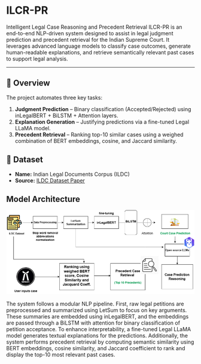 # ILCR-PR
Intelligent Legal Case Reasoning and Precedent Retrieval
ILCR-PR is an end-to-end NLP-driven system designed to assist in legal judgment prediction and precedent retrieval for the Indian Supreme Court. It leverages advanced language models to classify case outcomes, generate human-readable explanations, and retrieve semantically relevant past cases to support legal analysis.

---

## 🧠 Overview

The project automates three key tasks:
1. **Judgment Prediction** – Binary classification (Accepted/Rejected) using inLegalBERT + BiLSTM + Attention layers.
2. **Explanation Generation** – Justifying predictions via a fine-tuned Legal LLaMA model.
3. **Precedent Retrieval** – Ranking top-10 similar cases using a weighed combination of BERT embeddings, cosine, and Jaccard similarity.

## 🧾 Dataset

- **Name:** Indian Legal Documents Corpus (ILDC)
- **Source:** [ILDC Dataset Paper](https://aclanthology.org/2021.acl-long.313/)

## Model Architecture

![Model Architecture](assets/modeldiag.png)

The system follows a modular NLP pipeline. First, raw legal petitions are preprocessed and summarized using LetSum to focus on key arguments. These summaries are embedded using inLegalBERT, and the embeddings are passed through a BiLSTM with attention for binary classification of petition acceptance. To enhance interpretability, a fine-tuned Legal LLaMA model generates textual explanations for the predictions. Additionally, the system performs precedent retrieval by computing semantic similarity using BERT embeddings, cosine similarity, and Jaccard coefficient to rank and display the top-10 most relevant past cases.



